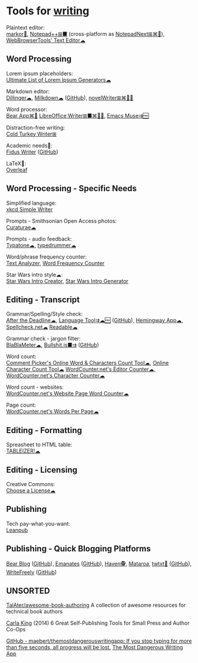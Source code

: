 
# Tools for [writing](https://adequate.life/writing/)

Plaintext editor:  
[markor🤖](https://github.com/gsantner/markor),
[Notepad++⊞■](https://notepad-plus-plus.org/) (cross-platform as [NotepadNext⊞⌘🐧](https://github.com/dail8859/NotepadNext)),
[WebBrowserTools' Text Editor☁](https://webbrowsertools.com/text-editor/)

## Word Processing

Lorem ipsum placeholders:  
[Ultimate List of Lorem Ipsum Generators☁](https://loremipsum.io/ultimate-list-of-lorem-ipsum-generators/)

Markdown editor:  
[Dillinger☁](https://dillinger.io/),
[Milkdown☁](https://milkdown.dev/) ([GitHub](https://github.com/Milkdown/milkdown)),
[novelWriter⊞⌘🐧🆓](https://novelwriter.io/)

Word processor:  
[Bear App⌘🍎](https://bear.app)
[LibreOffice Writer⊞■⌘🐧🆓](https://www.libreoffice.org/),
[Emacs Muse⇉🆓](https://www.gnu.org/software/emacs-muse/)

Distraction-free writing:  
[Cold Turkey Writer⊞](https://getcoldturkey.com/writer/)

Academic needs🤝:  
[Fidus Writer](https://www.fiduswriter.org/) ([GitHub](https://github.com/fiduswriter/fiduswriter))

LaTeX🤝:  
[Overleaf](https://www.overleaf.com/)

## Word Processing - Specific Needs

Simplified language:  
[xkcd Simple Writer](https://xkcd.com/simplewriter/)

Prompts - Smithsonian Open Access photos:  
[Curaturae☁](https://curaturae.com/)

Prompts - audio feedback:  
[Typatone☁](https://typatone.com/),
[typedrummer☁](http://typedrummer.com/)

Word/phrase frequency counter:  
[Text Analyzer](https://www.online-utility.org/text/analyzer.jsp),
[Word Frequency Counter](http://www.writewords.org.uk/word_count.asp)

Star Wars intro style☁:  
[Star Wars Intro Creator](https://starwarsintrocreator.kassellabs.io/),
[Star Wars Intro Generator](https://starwarsintrogenerator.com/)

## Editing - Transcript

Grammar/Spelling/Style check:  
[After the Deadline☁](https://www.polishmywriting.com/),
[Language Tool⇉☁🆓](https://languagetool.org/) ([GitHub](https://github.com/languagetool-org/languagetool)),
[Hemingway App☁](http://www.hemingwayapp.com/),
[Spellcheck.net☁](https://www.spellcheck.net/)
[Readable☁](https://app.readable.com/text/?demo)

Grammar check - jargon filter:  
[BlaBlaMeter☁](http://www.blablameter.com/index.php),
[Bullshit.js■⇉](https://mourner.github.io/bullshit.js/) ([GitHub](https://github.com/mourner/bullshit.js))

Word count:  
[Comment Picker's Online Word & Characters Count Tool☁](https://commentpicker.com/word-counter.php),
[Online Character Count Tool☁](https://www.charactercountonline.com/)
[WordCounter.net's Editor Counter☁](https://wordcounter.net/edit-counter),
[WordCounter.net's Character Counter☁](https://wordcounter.net/character-count)

Word count - websites:  
[WordCounter.net's Website Page Word Counter☁](https://wordcounter.net/website-word-count)

Page count:  
[WordCounter.net's Words Per Page☁](https://wordcounter.net/words-per-page)

## Editing - Formatting

Spreasheet to HTML table:  
[TABLEIZER!☁](https://www.tableizer.journalistopia.com/)

## Editing - Licensing

Creative Commons:  
[Choose a License☁](https://chooser-beta.creativecommons.org/)

## Publishing

Tech pay-what-you-want:  
[Leanpub](https://leanpub.com/)

## Publishing - Quick Blogging Platforms

[Bear Blog](https://bearblog.dev/) ([GitHub](https://github.com/HermanMartinus/bearblog/)),
[Emanates](https://emanates-demo.netlify.app/) ([GitHub](https://github.com/emanates/emanates-web)),
[Haven🕵️](https://havenweb.org/),
[Mataroa](https://mataroa.blog/),
[twtxt💾](https://twtxt.readthedocs.io/en/stable/) ([GitHub](https://github.com/buckket/twtxt)),
[WriteFreely](https://writefreely.org/) ([GitHub](https://github.com/writefreely/writefreely))

## UNSORTED

[TalAter/awesome-book-authoring](https://github.com/TalAter/awesome-book-authoring)
A collection of awesome resources for technical book authors

[Carla King](http://mediashift.org/2014/04/indie-publishing-tools-for-small-press-and-author-co-ops/)
(2014) 6 Great Self-Publishing Tools for Small Press and Author Co-Ops

[GitHub - maebert/themostdangerouswritingapp: If you stop typing for more than five seconds, all progress will be lost.](https://github.com/maebert/themostdangerouswritingapp)
[The Most Dangerous Writing App](https://maebert.github.io/themostdangerouswritingapp/)
